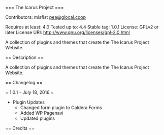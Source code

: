 === The Icarus Project ===

Contributors: misfist <pea@glocal.coop>

Requires at least: 4.0
Tested up to: 4.4
Stable tag: 1.0.1
License: GPLv2 or later
License URI: http://www.gnu.org/licenses/gpl-2.0.html

A collection of plugins and themes that create the The Icarus Project Website.

== Description ==

A collection of plugins and themes that create the The Icarus Project Website.


== Changelog ==

= 1.0.1 - July 18, 2016 =
* Plugin Updates
   * Changed form plugin to Caldera Forms
   * Added WP Pagenavi
   * Updated plugins

== Credits ==


